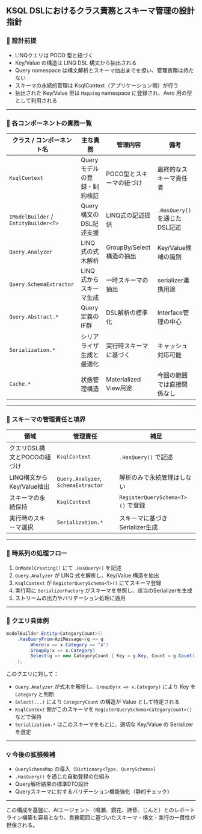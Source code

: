 ## KSQL DSLにおけるクラス責務とスキーマ管理の設計指針

### 🎯 設計前提

- LINQクエリは POCO 型と紐づく
- Key/Value の構造は LINQ DSL 構文から抽出される
- Query namespace は構文解析とスキーマ抽出までを担い、管理責務は持たない
- スキーマの永続的管理は KsqlContext（アプリケーション側）が行う
- 抽出された Key/Value 型は `Mapping` namespace に登録され、Avro 用の型として利用される

---

### 🧩 各コンポーネントの責務一覧

| クラス / コンポーネント名 | 主な責務 | 管理内容 | 備考 |
|----------------------------|-----------|----------|------|
| `KsqlContext` | Queryモデルの登録・制約検証 | POCO型とスキーマの紐づけ | 最終的なスキーマ責任者 |
| `IModelBuilder` / `EntityBuilder<T>` | Query構文のDSL記述支援 | LINQ式の記述提供 | `.HasQuery()` を通じたDSL記述 |
| `Query.Analyzer` | LINQ式の式木解析 | GroupBy/Select 構造の抽出 | Key/Value候補の識別 |
| `Query.SchemaExtractor` | LINQ式からスキーマ生成 | 一時スキーマの抽出 | serializer連携用途 |
| `Query.Abstract.*` | Query定義のIF群 | DSL解析の標準化 | Interface管理の中心 |
| `Serialization.*` | シリアライザ生成と最適化 | 実行時スキーマに基づく | キャッシュ対応可能 |
| `Cache.*` | 状態管理構造 | Materialized View用途 | 今回の範囲では直接関係なし |

---

### 📌 スキーマの管理責任と境界

| 領域 | 管理責任 | 補足 |
|------|----------|------|
| クエリDSL構文とPOCOの紐づけ | `KsqlContext` | `.HasQuery()` で記述 |
| LINQ構文からKey/Value抽出 | `Query.Analyzer`, `SchemaExtractor` | 解析のみで永続管理はしない |
| スキーマの永続保持 | `KsqlContext` | `RegisterQuerySchema<T>()` で登録 |
| 実行時のスキーマ選択 | `Serialization.*` | スキーマに基づきSerializer生成 |

---

### 🔄 時系列の処理フロー

1. `OnModelCreating()` にて `.HasQuery()` を記述
2. `Query.Analyzer` が LINQ 式を解析し、Key/Value 構造を抽出
3. `KsqlContext` が `RegisterQuerySchema<T>()` にてスキーマ登録
4. 実行時に `SerializerFactory` がスキーマを参照し、該当のSerializerを生成
5. ストリームの出力やバリデーション処理に適用

---

### 🧪 クエリ具体例

```csharp
modelBuilder.Entity<CategoryCount>()
    .HasQueryFrom<ApiMessage>(q => q
        .Where(x => x.Category == "A")
        .GroupBy(x => x.Category)
        .Select(g => new CategoryCount { Key = g.Key, Count = g.Count() })
    );
```

このクエリに対して：

- `Query.Analyzer` が式木を解析し、`GroupBy(x => x.Category)` により Key を `Category` と判断
- `Select(...)` により `CategoryCount` の構造が Value として特定される
- `KsqlContext` 側がこのスキーマを `RegisterQuerySchema<CategoryCount>()` などで保持
- `Serialization.*` はこのスキーマをもとに、適切な Key/Value の Serializer を選定

---

### 💡 今後の拡張候補

- `QuerySchemaMap` の導入（`Dictionary<Type, QuerySchema>`）
- `.HasQuery()` を通じた自動登録の仕組み
- Query解析結果の標準DTO設計
- Queryスキーマに対するバリデーション機能強化（静的チェック）

---

この構成を基盤に、AIエージェント（鳴瀬、鏡花、詩音、じんと）とのレポートライン構築も容易となり、責務範囲に基づいたスキーマ・構文・実行の一貫性が担保される。

